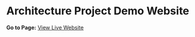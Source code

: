 # Architecture Project Demo Website

**Go to Page:** [View Live Website](https://szhang.github.io/DemoProject/)